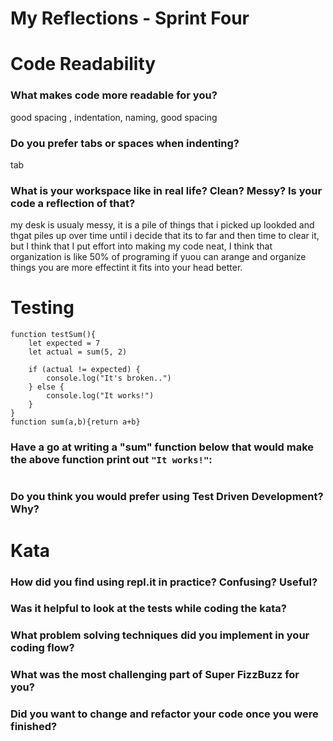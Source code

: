 # My Reflections - Sprint Four 

# Code Readability

### What makes code more readable for you?

good spacing , indentation, naming, good spacing



### Do you prefer tabs or spaces when indenting?
tab


### What is your workspace like in real life? Clean? Messy? Is your code a reflection of that?
my desk is usualy messy, it is a pile of things that i picked up lookded and thgat piles up over time until i decide that its to far and then time to clear it,
but I think that I put effort into making my code neat, I think that organization is like 50% of programing if yuou can arange and organize things you are more effectint it fits into your head better.



# Testing

```
function testSum(){
    let expected = 7
    let actual = sum(5, 2)

    if (actual != expected) {
        console.log("It's broken..")
    } else {
        console.log("It works!")
    }
}
function sum(a,b){return a+b}
```
### Have a go at writing a "sum" function below that would make the above function print out `"It works!"`: 
```

```

### Do you think you would prefer using Test Driven Development? Why?




# Kata

### How did you find using repl.it in practice? Confusing? Useful?


### Was it helpful to look at the tests while coding the kata?


### What problem solving techniques did you implement in your coding flow?


### What was the most challenging part of Super FizzBuzz for you?


### Did you want to change and refactor your code once you were finished?

